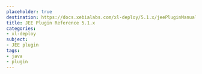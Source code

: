 ```yaml
---
placeholder: true
destination: https://docs.xebialabs.com/xl-deploy/5.1.x/jeePluginManual.html
title: JEE Plugin Reference 5.1.x
categories: 
- xl-deploy
subject:
- JEE plugin
tags:
- java
- plugin
---
```


